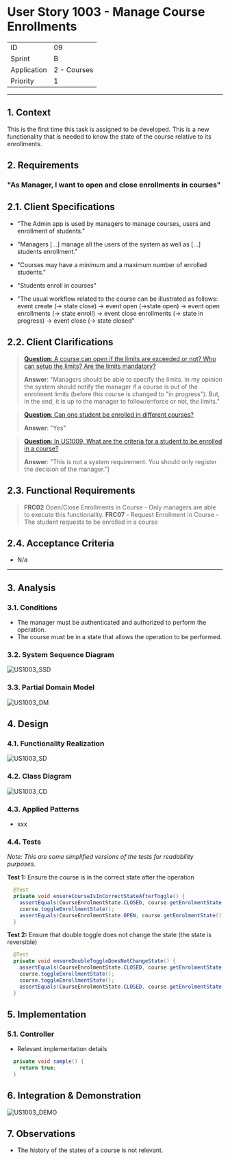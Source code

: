 # User Story 1003 - Manage Course Enrollments

|             |             |
| ----------- | ----------- |
| ID          | 09          |
| Sprint      | B           |
| Application | 2 - Courses |
| Priority    | 1           |

---

## 1. Context

This is the first time this task is assigned to be developed. This is a new functionality that is needed to know the state of the course relative to its enrollments.

## 2. Requirements

### "As Manager, I want to open and close enrollments in courses"

## 2.1. Client Specifications

- "The Admin app is used by managers to manage courses, users and enrollment of students."

- "Managers [...] manage all the users of the system as well as [...] students enrollment."

- "Courses may have a minimum and a maximum number of enrolled students."

- "Students enroll in courses"

- "The usual workflow related to the course can be illustrated as follows:
  event create (-> state close) -> event open (->state open) -> event open enrollments (-> state
  enroll) -> event close enrollments (-> state in progress) -> event close (-> state closed"

## 2.2. Client Clarifications

> [**Question**: A course can open if the limits are exceeded or not? Who can setup the limits? Are the limits mandatory?](https://moodle.isep.ipp.pt/mod/forum/discuss.php?d=21913)
>
> **Answer**: "Managers should be able to specify the limits. In my opinion the system should notify the manager if a course is out of the enrolment limits (before this course is changed to "in progress"). But, in the end, it is up to the manager to follow/enforce or not, the limits."

> [**Question**: Can one student be enrolled in different courses?](https://moodle.isep.ipp.pt/mod/forum/discuss.php?d=21922)
>
> **Answer**: "Yes"

> [**Question**: In US1009, What are the criteria for a student to be enrolled in a course?](https://moodle.isep.ipp.pt/mod/forum/discuss.php?d=22498)
>
> **Answer**: "This is not a system requirement. You should only register the decision of the manager."]

## 2.3. Functional Requirements

> **FRC02** Open/Close Enrollments in Course - Only managers are able to execute this functionality.
> **FRC07** - Request Enrollment in Course - The student requests to be enrolled in a course

## 2.4. Acceptance Criteria

- N/a

---

## 3. Analysis

### 3.1. Conditions

- The manager must be authenticated and authorized to perform the operation.
- The course must be in a state that allows the operation to be performed.

### 3.2. System Sequence Diagram

![US1003_SSD](out/US1003_SSD.svg)

### 3.3. Partial Domain Model

![US1003_DM](out/US1003_DM.svg)

## 4. Design

### 4.1. Functionality Realization

![US1003_SD](out/US1003_SD.svg)

### 4.2. Class Diagram

![US1003_CD](out/US1003_CD.svg)

### 4.3. Applied Patterns

- xxx

### 4.4. Tests

_Note: This are some simplified versions of the tests for readability purposes._

**Test 1:** Ensure the course is in the correct state after the operation

```java
  @Test
  private void ensureCourseIsInCorrectStateAfterToggle() {
    assertEquals(CourseEnrolmentState.CLOSED, course.getEnrolmentState());
    course.toggleEnrollmentState();
    assertEquals(CourseEnrolmentState.OPEN, course.getEnrolmentState());
  }
```

**Test 2:** Ensure that double toggle does not change the state (the state is reversible)

```java
  @Test
  private void ensureDoubleToggleDoesNotChangeState() {
    assertEquals(CourseEnrolmentState.CLOSED, course.getEnrolmentState());
    course.toggleEnrollmentState();
    course.toggleEnrollmentState();
    assertEquals(CourseEnrolmentState.CLOSED, course.getEnrolmentState());
  }
```

## 5. Implementation

### 5.1. Controller

- Relevant implementation details

```java
  private void sample() {
    return true;
  }
```

## 6. Integration & Demonstration

![US1003_DEMO](US1003_DEMO.png)

## 7. Observations

- The history of the states of a course is not relevant.
